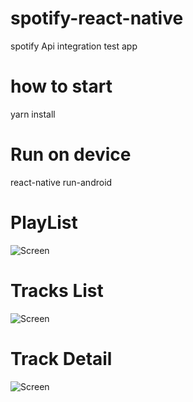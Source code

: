 # spotify-react-native
spotify Api integration test app

# how to start 
yarn install

# Run on device 
react-native run-android 

# PlayList 

![Screen](https://i.ibb.co/8YyP7KL/Whats-App-Image-2019-11-02-at-14-49-52.jpg)


# Tracks List 

![Screen](https://i.ibb.co/ykZ7msv/tracks.jpg)

# Track Detail 

![Screen](https://i.ibb.co/s9QLzrP/Whats-App-Image-2019-11-02-at-14-41-44.jpg)
